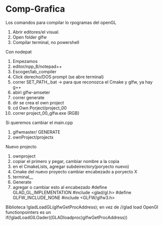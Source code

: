 # Comp-Grafica
Los comandos para compilar lo rpogramas del openGL

1. Abrir editores/el visual.
2. Open folder glfw
3. Compilar terminal, no powershell

Con nodepat
1. Empezamos
2. editor/npp_8/notepad++
3. Escoger/lab_compiler
4. Click derecho/DOS prompt (se abre terminal)
5. correr SET_PATH_.bat -> para que reconozca el Cmake y glfw, ya hay g++
6. abiri glfw-amseter
7. correr generate
8. dir se crea el own project
9. cd Own Porject/project_00
10. correr project_00_glfw.exe (RGB)

Si queremos cambiar el main.cpp
1. glfwmaster/ GENERATE
2. ownProject/projectx


Nuevo projecto
1. ownproject
2. copiar el primero y pegar, cambiar nombre a la copia
3. en el CmakeLists, agregar subdeirectory(poryecto nuevo)
4. Cmake del nuevo proyecto cambiar encabezado a poryecto X
5. terminal__
6. Generate
7. agregar o cambiar esto al encabezado
#define GLAD_GL_IMPLEMENTATION
#include <glad/gl.h>
#define GLFW_INCLUDE_NONE
#include <GLFW/glfw3.h> 

Biblioteca
!gladLoadGL(glfwGetProcAddress);  en vez de //glad load OpenGl functionpointers es un if(!gladLoadGlLOader((GLADloadproc)glfwGetProcAddress))
